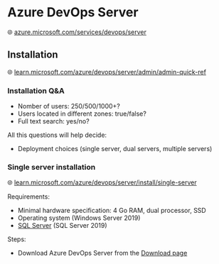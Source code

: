 # Azure DevOps Server

🌐 [azure.microsoft.com/services/devops/server](https://azure.microsoft.com/en-us/services/devops/server/)

## Installation

🌐 [learn.microsoft.com/azure/devops/server/admin/admin-quick-ref](https://learn.microsoft.com/en-us/azure/devops/server/admin/admin-quick-ref)

### Installation Q&A

- Nomber of users: 250/500/1000+?
- Users located in different zones: true/false?
- Full text search: yes/no?

All this questions will help decide:

- Deployment choices (single server, dual servers, multiple servers)

### Single server installation

🌐 [learn.microsoft.com/azure/devops/server/install/single-server](https://learn.microsoft.com/en-us/azure/devops/server/install/single-server)

Requirements:

- Minimal hardware specification: 4 Go RAM, dual processor, SSD
- Operating system (Windows Server 2019)
- [SQL Server](https://www.microsoft.com/en-us/sql-server/sql-server-downloads) (SQL Server 2019)

Steps:

- Download Azure DevOps Server from the [Download page](https://visualstudio.microsoft.com/en/downloads/)
